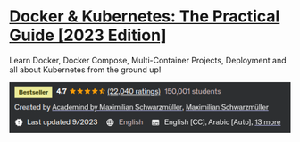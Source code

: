 # [Docker & Kubernetes: The Practical Guide [2023 Edition]](https://www.udemy.com/course/docker-kubernetes-the-practical-guide/)

Learn Docker, Docker Compose, Multi-Container Projects, Deployment and all about Kubernetes from the ground up!

![](./imgs/info.png)